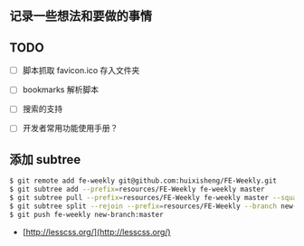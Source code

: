 记录一些想法和要做的事情
---

## TODO ##
- [ ] 脚本抓取 favicon.ico 存入文件夹
- [ ] bookmarks 解析脚本
- [ ] 搜索的支持
- [ ] 开发者常用功能使用手册？


## 添加 subtree ##
``` bash
$ git remote add fe-weekly git@github.com:huixisheng/FE-Weekly.git
$ git subtree add --prefix=resources/FE-Weekly fe-weekly master
$ git subtree pull --prefix=resources/FE-Weekly fe-weekly master --squash
$ git subtree split --rejoin --prefix=resources/FE-Weekly --branch new-branch
$ git push fe-weekly new-branch:master
```

- [http://lesscss.org/](http://lesscss.org/) 